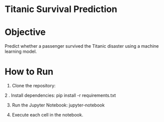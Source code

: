 # Titanic Survival Prediction 

# Objective
Predict whether a passenger survived the Titanic disaster using a machine learning model.

# How to Run
1. Clone the repository:

2 . Install dependencies:
    pip install -r requirements.txt
    
3. Run the Jupyter Notebook:
    jupyter-notebook
   
4. Execute each cell in the notebook.
